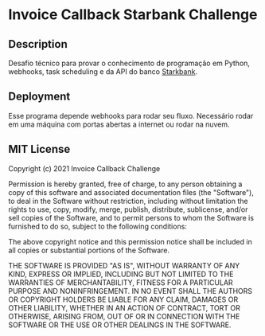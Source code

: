 
# Invoice Callback Starbank Challenge

## Description
Desafio técnico para provar o conhecimento de programação em Python, webhooks, task scheduling e da API do banco [Starkbank](https://starkbank.com/).
## Deployment

Esse programa depende webhooks para rodar seu fluxo. Necessário rodar em uma máquina com portas abertas a internet ou rodar na nuvem.
## MIT License

Copyright (c) 2021 Invoice Callback Challenge

Permission is hereby granted, free of charge, to any person obtaining a copy
of this software and associated documentation files (the "Software"), to deal
in the Software without restriction, including without limitation the rights
to use, copy, modify, merge, publish, distribute, sublicense, and/or sell
copies of the Software, and to permit persons to whom the Software is
furnished to do so, subject to the following conditions:

The above copyright notice and this permission notice shall be included in all
copies or substantial portions of the Software.

THE SOFTWARE IS PROVIDED "AS IS", WITHOUT WARRANTY OF ANY KIND, EXPRESS OR
IMPLIED, INCLUDING BUT NOT LIMITED TO THE WARRANTIES OF MERCHANTABILITY,
FITNESS FOR A PARTICULAR PURPOSE AND NONINFRINGEMENT. IN NO EVENT SHALL THE
AUTHORS OR COPYRIGHT HOLDERS BE LIABLE FOR ANY CLAIM, DAMAGES OR OTHER
LIABILITY, WHETHER IN AN ACTION OF CONTRACT, TORT OR OTHERWISE, ARISING FROM,
OUT OF OR IN CONNECTION WITH THE SOFTWARE OR THE USE OR OTHER DEALINGS IN THE
SOFTWARE.